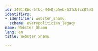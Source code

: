 ```yaml
---
id: 349118bc-5fbc-44e0-b5eb-63fcbfcc05d3
identifiers:
- identifier: webster_shamu
  scheme: everypolitician_legacy
name: Webster Shamu
lang: en
title: Webster Shamu

---
```

